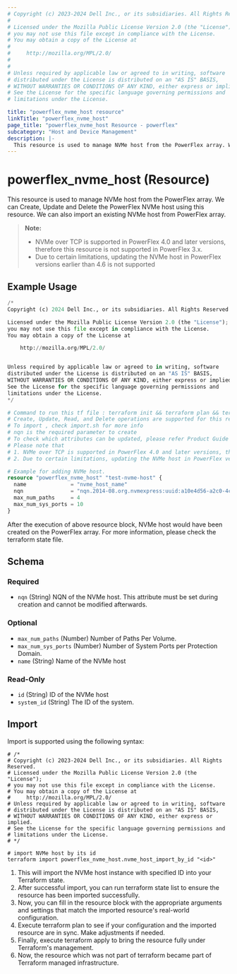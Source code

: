 ```yaml
---
# Copyright (c) 2023-2024 Dell Inc., or its subsidiaries. All Rights Reserved.
# 
# Licensed under the Mozilla Public License Version 2.0 (the "License");
# you may not use this file except in compliance with the License.
# You may obtain a copy of the License at
# 
#     http://mozilla.org/MPL/2.0/
# 
# 
# Unless required by applicable law or agreed to in writing, software
# distributed under the License is distributed on an "AS IS" BASIS,
# WITHOUT WARRANTIES OR CONDITIONS OF ANY KIND, either express or implied.
# See the License for the specific language governing permissions and
# limitations under the License.

title: "powerflex_nvme_host resource"
linkTitle: "powerflex_nvme_host"
page_title: "powerflex_nvme_host Resource - powerflex"
subcategory: "Host and Device Management"
description: |-
  This resource is used to manage NVMe host from the PowerFlex array. We can Create, Update and Delete the PowerFlex NVMe host using this resource. We can also import an existing NVMe host from PowerFlex array.
---
```


# powerflex_nvme_host (Resource)

This resource is used to manage NVMe host from the PowerFlex array. We can Create, Update and Delete the PowerFlex NVMe host using this resource. We can also import an existing NVMe host from PowerFlex array.

> **Note:** 
>  - NVMe over TCP is supported in PowerFlex 4.0 and later versions, therefore this resource is not supported in PowerFlex 3.x.
>  - Due to certain limitations, updating the NVMe host in PowerFlex versions earlier than 4.6 is not supported


## Example Usage

```terraform
/*
Copyright (c) 2024 Dell Inc., or its subsidiaries. All Rights Reserved.

Licensed under the Mozilla Public License Version 2.0 (the "License");
you may not use this file except in compliance with the License.
You may obtain a copy of the License at

    http://mozilla.org/MPL/2.0/


Unless required by applicable law or agreed to in writing, software
distributed under the License is distributed on an "AS IS" BASIS,
WITHOUT WARRANTIES OR CONDITIONS OF ANY KIND, either express or implied.
See the License for the specific language governing permissions and
limitations under the License.
*/

# Command to run this tf file : terraform init && terraform plan && terraform apply.
# Create, Update, Read, and Delete operations are supported for this resource.
# To import , check import.sh for more info
# nqn is the required parameter to create
# To check which attributes can be updated, please refer Product Guide in the documentation
# Please note that 
# 1. NVMe over TCP is supported in PowerFlex 4.0 and later versions, therefore this resource is not supported in PowerFlex 3.x.
# 2. Due to certain limitations, updating the NVMe host in PowerFlex versions earlier than 4.6 is not supported

# Example for adding NVMe host.
resource "powerflex_nvme_host" "test-nvme-host" {
  name              = "nvme_host_name"
  nqn               = "nqn.2014-08.org.nvmexpress:uuid:a10e4d56-a2c0-4cab-9a0a-9a7a4ebb8c0e"
  max_num_paths     = 4
  max_num_sys_ports = 10
}
```

After the execution of above resource block, NVMe host would have been created on the PowerFlex array. For more information, please check the terraform state file.

<!-- schema generated by tfplugindocs -->
## Schema

### Required

- `nqn` (String) NQN of the NVMe host. This attribute must be set during creation and cannot be modified afterwards.

### Optional

- `max_num_paths` (Number) Number of Paths Per Volume.
- `max_num_sys_ports` (Number) Number of System Ports per Protection Domain.
- `name` (String) Name of the NVMe host

### Read-Only

- `id` (String) ID of the NVMe host
- `system_id` (String) The ID of the system.

## Import

Import is supported using the following syntax:

```shell
# /*
# Copyright (c) 2023-2024 Dell Inc., or its subsidiaries. All Rights Reserved.
# Licensed under the Mozilla Public License Version 2.0 (the "License");
# you may not use this file except in compliance with the License.
# You may obtain a copy of the License at
#     http://mozilla.org/MPL/2.0/
# Unless required by applicable law or agreed to in writing, software
# distributed under the License is distributed on an "AS IS" BASIS,
# WITHOUT WARRANTIES OR CONDITIONS OF ANY KIND, either express or implied.
# See the License for the specific language governing permissions and
# limitations under the License.
# */

# import NVMe host by its id
terraform import powerflex_nvme_host.nvme_host_import_by_id "<id>"
```

1. This will import the NVMe host instance with specified ID into your Terraform state.
2. After successful import, you can run terraform state list to ensure the resource has been imported successfully.
3. Now, you can fill in the resource block with the appropriate arguments and settings that match the imported resource's real-world configuration.
4. Execute terraform plan to see if your configuration and the imported resource are in sync. Make adjustments if needed.
5. Finally, execute terraform apply to bring the resource fully under Terraform's management.
6. Now, the resource which was not part of terraform became part of Terraform managed infrastructure.